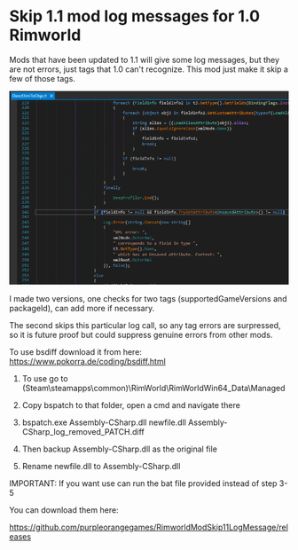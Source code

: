 # Skip 1.1 mod log messages for 1.0 Rimworld

Mods that have been updated to 1.1 will give some log messages, but they are not errors, just tags that 1.0 can't recognize. This mod just make it skip a few of those tags.

![Mod](https://raw.githubusercontent.com/purpleorangegames/RimworldModSkip11LogMessage/master/screenshotCode.png)

I made two versions, one checks for two tags (supportedGameVersions and packageId), can add more if necessary.

The second skips this particular log call, so any tag errors are surpressed, so it is future proof but could suppress genuine errors from other mods.


To use bsdiff download it from here: https://www.pokorra.de/coding/bsdiff.html

1. To use go to (Steam\steamapps\common)\RimWorld\RimWorldWin64_Data\Managed

2. Copy bspatch to that folder, open a cmd and navigate there

3. bspatch.exe Assembly-CSharp.dll newfile.dll Assembly-CSharp_log_removed_PATCH.diff

4. Then backup Assembly-CSharp.dll as the original file

5. Rename newfile.dll to Assembly-CSharp.dll


IMPORTANT: If you want use can run the bat file provided instead of step 3-5

You can download them here:

https://github.com/purpleorangegames/RimworldModSkip11LogMessage/releases
